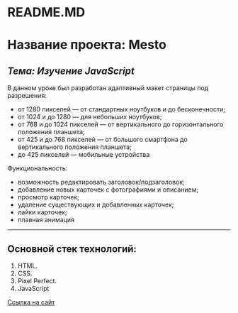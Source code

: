 # README.MD
# Название проекта: Mesto
*Тема: Изучение JavaScript*
----------------------

В данном уроке был разработан адаптивный макет страницы под разрешения:
* от 1280 пикселей — от стандартных ноутбуков и до бесконечности;
* от 1024 и до 1280 — для небольших ноутбуков;
* от 768 и до 1024 пикселей — от вертикального до горизонтального положения планшета;
* от 425 и до 768 пикселей — от большого смартфона до вертикального положения планшета;
* до 425 пикселей — мобильные устройства

Функциональность:
* возможность редактировать заголовок/подзаголовок;
* добавление новых карточек с фотографиями и описанием;
* просмотр карточек;
* удаление существующих и добавленных карточек;
* лайки карточек;
* плавная анимация

----------------------
## Основной стек технологий:
  1. HTML.
  2. CSS.
  3. Pixel Perfect.
  4. JavaScript

[Ссылка на сайт](https://art9929.github.io/mesto/index.html)
